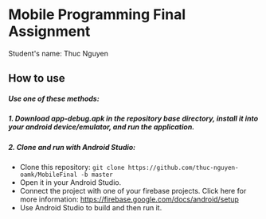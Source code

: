 # Mobile Programming Final Assignment
Student's name: Thuc Nguyen

## How to use
##### Use one of these methods:

##### 1. Download app-debug.apk in the repository base directory, install it into your android device/emulator, and run the application.

##### 2. Clone and run with Android Studio:
- Clone this repository:
```git clone https://github.com/thuc-nguyen-oamk/MobileFinal -b master```
- Open it in your Android Studio.
- Connect the project with one of your firebase projects. Click here for more information: https://firebase.google.com/docs/android/setup
- Use Android Studio to build and then run it.

